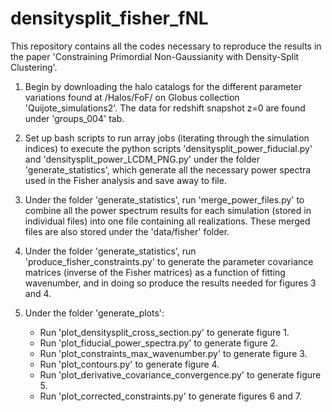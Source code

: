 # densitysplit_fisher_fNL
This repository contains all the codes necessary to reproduce the results in the paper 'Constraining Primordial Non-Gaussianity with Density-Split Clustering'.

1) Begin by downloading the halo catalogs for the different parameter variations found at /Halos/FoF/ on Globus collection 'Quijote_simulations2'. The data for redshift snapshot z=0 are found under 'groups_004' tab.

2) Set up bash scripts to run array jobs (iterating through the simulation indices) to execute the python scripts 'densitysplit_power_fiducial.py' and 'densitysplit_power_LCDM_PNG.py' under the folder 'generate_statistics', which generate all the necessary power spectra used in the Fisher analysis and save away to file.

3) Under the folder 'generate_statistics', run 'merge_power_files.py' to combine all the power spectrum results for each simulation (stored in individual files) into one file containing all realizations. These merged files are also stored under the 'data/fisher' folder.

4) Under the folder 'generate_statistics', run 'produce_fisher_constraints.py' to generate the parameter covariance matrices (inverse of the Fisher matrices) as a function of fitting wavenumber, and in doing so produce the results needed for figures 3 and 4.

5) Under the folder 'generate_plots':
   - Run 'plot_densitysplit_cross_section.py' to generate figure 1.
   - Run 'plot_fiducial_power_spectra.py' to generate figure 2.
   - Run 'plot_constraints_max_wavenumber.py' to generate figure 3.
   - Run 'plot_contours.py' to generate figure 4.
   - Run 'plot_derivative_covariance_convergence.py' to generate figure 5.
   - Run 'plot_corrected_constraints.py' to generate figures 6 and 7.
